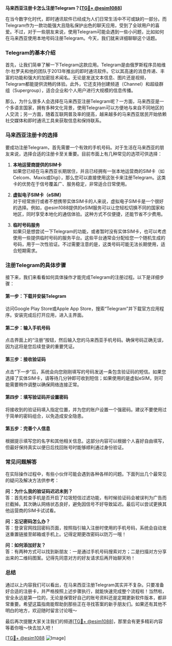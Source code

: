 **马来西亚注册卡怎么注册Telegram？[[TG💪+ @esim1088](https://t.me/s/esim1088)]**

在当今数字化时代，即时通讯软件已经成为人们日常生活中不可或缺的一部分。而Telegram作为一款功能强大且隐私保护出色的聊天应用，受到了全球用户的喜爱。不过，对于一些朋友来说，使用Telegram可能会遇到一些小问题，比如如何在马来西亚使用本地号码注册Telegram。今天，我们就来详细聊聊这个话题。

### Telegram的基本介绍

首先，让我们简单了解一下Telegram这款应用。Telegram是由俄罗斯程序员帕维尔·杜罗夫和他的团队于2013年推出的即时通讯软件。它以其高速的消息传递、丰富的功能和强大的加密技术闻名。无论是发送文本信息、图片还是视频，Telegram都能提供流畅的体验。此外，它还支持创建频道（Channel）和超级群组（Supergroup），适合企业和个人用户进行大规模的信息传播。

那么，为什么很多人会选择在马来西亚注册Telegram呢？一方面，马来西亚是一个多语言国家，拥有多种文化背景，使用Telegram可以方便地与来自不同地区的人交流；另一方面，随着互联网普及率的提高，越来越多的马来西亚居民开始依赖社交媒体和即时通讯工具来获取信息和保持联系。

### 马来西亚注册卡的选择

要成功注册Telegram，首先需要一个有效的手机号码。对于生活在马来西亚的朋友来说，选择合适的注册卡至关重要。目前市面上有几种常见的选项可供选择：

1. **本地运营商提供的SIM卡**  
   如果您已经在马来西亚长期居住，并且已经拥有一张本地运营商的SIM卡（如Celcom、Maxis或Digi），那么您可以直接使用这张卡来注册Telegram。这类卡的优势在于信号覆盖广、服务稳定，非常适合日常使用。

2. **虚拟电子SIM卡（eSIM）**  
   对于经常旅行或者不想携带实体SIM卡的人来说，虚拟电子SIM卡是一个很好的选择。例如，@esim1088提供的eSIM服务可以让您轻松切换不同的国家和地区，同时享受本地化的通信体验。这种方式不仅便捷，还能节省不少费用。

3. **临时号码服务**  
   如果只是想尝试一下Telegram的功能，或者暂时没有实体SIM卡，也可以考虑使用一些提供临时号码的服务平台。这些平台通常会分配给您一个随机生成的号码，用于一次性验证。不过需要注意的是，这类号码可能无法长期使用，适合短期需求。

### 注册Telegram的具体步骤

接下来，我们来看看如何具体操作才能完成Telegram的注册过程。以下是详细步骤：

#### 第一步：下载并安装Telegram
访问Google Play Store或Apple App Store，搜索“Telegram”并下载官方应用程序。安装完成后打开应用，进入主界面。

#### 第二步：输入手机号码
点击界面上的“注册”按钮，然后输入您的马来西亚手机号码。确保号码正确无误，因为这将是您后续登录的重要凭证。

#### 第三步：接收验证码
点击“下一步”后，系统会向您刚刚填写的号码发送一条包含验证码的短信。如果您选择了实体SIM卡，请等待几分钟即可收到短信；如果使用的是虚拟eSIM，则可能需要稍作调整以确保网络连接正常。

#### 第四步：填写验证码并设置密码
将接收到的验证码填入指定位置，并为您的账户设置一个强密码。建议不要使用过于简单的密码组合，以免造成安全隐患。

#### 第五步：完善个人信息
根据提示填写您的名字和其他相关信息。这部分内容可以根据个人喜好自由填写，但最好保持真实以便日后找回账号时能够顺利通过身份验证。

### 常见问题解答

在实际操作过程中，有些小伙伴可能会遇到各种各样的问题。下面列出几个最常见的疑问及解决方法供参考：

**问：为什么我的验证码迟迟未到？**  
答：首先检查手机是否开启了垃圾短信过滤功能，有时候验证码会被误判为广告而拦截掉。其次确认网络状态良好，避免因信号不好导致延迟。最后可以尝试更换其他运营商的SIM卡试试看。

**问：忘记密码怎么办？**  
答：登录官网找回密码页面，按照指引输入注册时使用的手机号码，系统会自动发送重置链接至邮箱或手机上。记得定期更改密码以防万一哦！

**问：如何添加好友？**  
答：有两种方式可以找到新朋友：一是通过手机号码搜索对方；二是扫描对方分享出来的二维码图案。记得先同意对方的好友请求后再开始聊天哟！

### 总结

通过以上内容我们可以看出，在马来西亚注册Telegram其实并不复杂。只要准备好合适的注册卡，并严格按照上述步骤执行，就能快速完成整个流程啦！当然啦，安全永远是第一位的，无论是保管好自己的账号资料还是定期更新软件版本，都非常重要。希望这篇指南能帮助到那些正在寻找答案的新手朋友们。如果还有其他不明白的地方，欢迎随时留言讨论哦～

最后再次提醒大家关注我们的频道[[TG💪+ @esim1088](https://t.me/s/esim1088)]，那里会有更多精彩内容等着你哦～快去加入吧！

[[TG💪+ @esim1088](https://t.me/s/esim1088) ![Image](https://i.postimg.cc/4NQfJmqS/Snipaste-2025-05-13-00-14-12.png)]